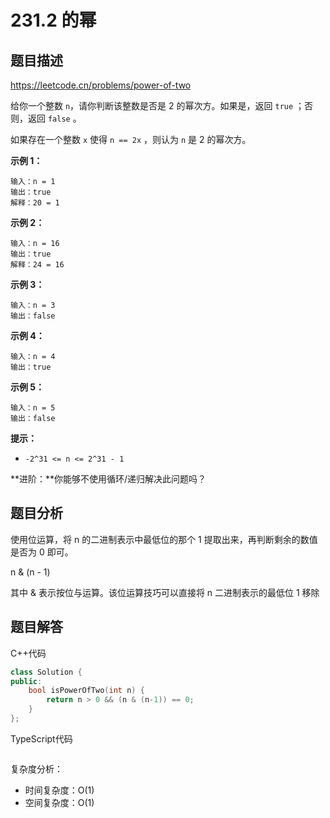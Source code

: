 # 231.2 的幂

## 题目描述 

https://leetcode.cn/problems/power-of-two

给你一个整数 `n`，请你判断该整数是否是 2 的幂次方。如果是，返回 `true` ；否则，返回 `false` 。

如果存在一个整数 `x` 使得 `n == 2x` ，则认为 `n` 是 2 的幂次方。

 

**示例 1：**

```
输入：n = 1
输出：true
解释：20 = 1
```

**示例 2：**

```
输入：n = 16
输出：true
解释：24 = 16
```

**示例 3：**

```
输入：n = 3
输出：false
```

**示例 4：**

```
输入：n = 4
输出：true
```

**示例 5：**

```
输入：n = 5
输出：false
```

 

**提示：**

- `-2^31 <= n <= 2^31 - 1`

 

**进阶：**你能够不使用循环/递归解决此问题吗？





## 题目分析

使用位运算，将 n 的二进制表示中最低位的那个 1 提取出来，再判断剩余的数值是否为 0 即可。

n & (n - 1)

其中 & 表示按位与运算。该位运算技巧可以直接将 n 二进制表示的最低位 1 移除

## 题目解答

C++代码

```c++
class Solution {
public:
    bool isPowerOfTwo(int n) {
        return n > 0 && (n & (n-1)) == 0;
    }
};
```

TypeScript代码

```typescript

```

复杂度分析：

* 时间复杂度：O(1)
* 空间复杂度：O(1)

